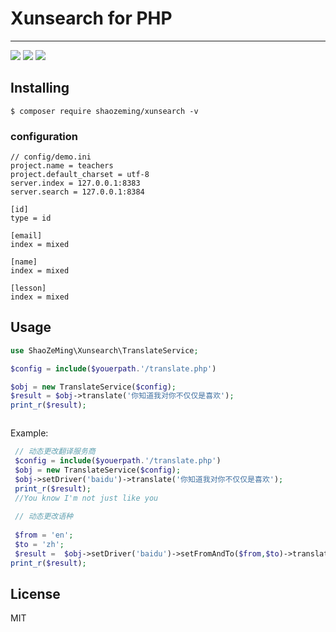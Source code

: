 # Xunsearch for PHP

---
[![](https://travis-ci.org/ShaoZeMing/translate.svg?branch=master)](https://travis-ci.org/ShaoZeMing/translate) 
[![](https://img.shields.io/packagist/v/ShaoZeMing/translate.svg)](https://packagist.org/packages/shaozeming/translate) 
[![](https://img.shields.io/packagist/dt/ShaoZeMing/translate.svg)](https://packagist.org/packages/stichoza/shaozeming/translate)


## Installing

```shell
$ composer require shaozeming/xunsearch -v
```

### configuration 

```
// config/demo.ini
project.name = teachers
project.default_charset = utf-8
server.index = 127.0.0.1:8383
server.search = 127.0.0.1:8384

[id]
type = id

[email]
index = mixed

[name]
index = mixed

[lesson]
index = mixed

```


## Usage


```php
use ShaoZeMing\Xunsearch\TranslateService;

$config = include($youerpath.'/translate.php')

$obj = new TranslateService($config);
$result = $obj->translate('你知道我对你不仅仅是喜欢');
print_r($result);



```


Example:

```php
 // 动态更改翻译服务商
 $config = include($youerpath.'/translate.php')
 $obj = new TranslateService($config);
 $obj->setDriver('baidu')->translate('你知道我对你不仅仅是喜欢');
 print_r($result);
 //You know I'm not just like you
 
 // 动态更改语种
 
 $from = 'en';
 $to = 'zh';
 $result =  $obj->setDriver('baidu')->setFromAndTo($from,$to)->translate('I love you.');
print_r($result);


```

## License

MIT


